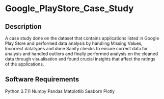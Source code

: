 # Google_PlayStore_Case_Study

## Description
A case study done on the dataset that contains applications listed in Google Play Store and performed data analysis by handling Missing Values, Incorrect datatypes and done Sanity checks to ensure correct data for analysis and handled outliers and finally performed analysis on the cleaned data through visualisation and found crucial insights that affect the ratings of the applications.

## Software Requirements 
Python 3.7.11
Numpy
Pandas
Matplotlib
Seaborn
Plotly

                            
